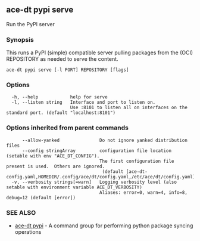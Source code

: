 ## ace-dt pypi serve

Run the PyPI server

### Synopsis

This runs a PyPI (simple) compatible server pulling packages from the (OCI) REPOSITORY as needed to serve the content.

```
ace-dt pypi serve [-l PORT] REPOSITORY [flags]
```

### Options

```
  -h, --help            help for serve
  -l, --listen string   Interface and port to listen on.
                        Use :8101 to listen all on interfaces on the standard port. (default "localhost:8101")
```

### Options inherited from parent commands

```
      --allow-yanked               Do not ignore yanked distribution files
      --config stringArray         configuration file location (setable with env "ACE_DT_CONFIG").
                                   The first configuration file present is used.  Others are ignored.
                                    (default [ace-dt-config.yaml,HOMEDIR/.config/ace/dt/config.yaml,/etc/ace/dt/config.yaml])
  -v, --verbosity strings[=warn]   Logging verbosity level (also setable with environment variable ACE_DT_VERBOSITY)
                                   Aliases: error=0, warn=4, info=8, debug=12 (default [error])
```

### SEE ALSO

* [ace-dt pypi](ace-dt_pypi.md)	 - A command group for performing python package syncing operations

